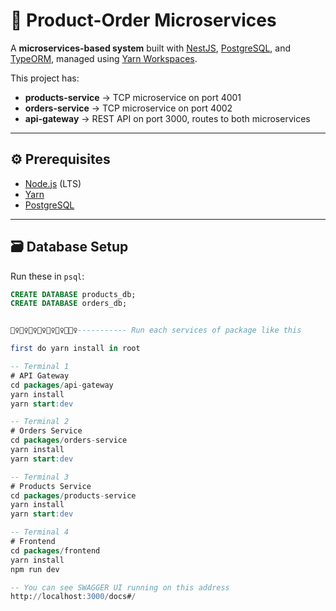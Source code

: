 # 🧩 Product-Order Microservices

A **microservices-based system** built with [NestJS](https://nestjs.com/), [PostgreSQL](https://www.postgresql.org/), and [TypeORM](https://typeorm.io/), managed using [Yarn Workspaces](https://classic.yarnpkg.com/en/docs/workspaces/).

This project has:

- **products-service** → TCP microservice on port 4001
- **orders-service** → TCP microservice on port 4002
- **api-gateway** → REST API on port 3000, routes to both microservices

---

## ⚙️ Prerequisites

- [Node.js](https://nodejs.org/) (LTS)
- [Yarn](https://classic.yarnpkg.com/en/docs/install/)
- [PostgreSQL](https://www.postgresql.org/download/)

---

## 🗃️ Database Setup

Run these in `psql`:

```sql
CREATE DATABASE products_db;
CREATE DATABASE orders_db;


🏃‍♀️🏃‍♀️🏃‍♀️🏃‍♀️🏃‍♀️🏃‍♀️🏃🏃‍♀️----------- Run each services of package like this

first do yarn install in root

-- Terminal 1
# API Gateway
cd packages/api-gateway
yarn install
yarn start:dev

-- Terminal 2
# Orders Service
cd packages/orders-service
yarn install
yarn start:dev

-- Terminal 3
# Products Service
cd packages/products-service
yarn install
yarn start:dev

-- Terminal 4
# Frontend
cd packages/frontend
yarn install
npm run dev

-- You can see SWAGGER UI running on this address
http://localhost:3000/docs#/
